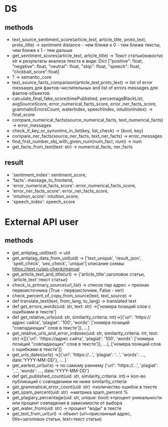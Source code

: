 # DS
## methods
- text_source_sentiment_score(article_text, article_title, proto_text, proto_title) -> sentiment distance - чем ближе к 0 - тем ближе тексты, чем ближе к 1 - тем дальше
- get_sentiment_scores(article_text, article_title) -> Текст статьи(новости) str и результаты анализа текста в виде: Dict ["positive": float, "negative": float, "neutral": float, "skip": float, "speech": float, "clickbait_score":float]
- ? -> semantic_core 
- text_source_facts_comparison(article_text,proto_text) -> list of error messaqes для фактов-числительных and list of errors messages для фактов-объектов
- calculate_final_fake_score(timePublished, percentageBlackList, avgSourceScore, error_numerical_facts_score,
                               error_ner_facts_score, grammaticErrorsCount, waterIndex, speechIndex, intuitionIndex): -> final_score
- compare_numerical_facts(source_numerical_facts, text_numerical_facts) -> error_messages
- check_if_key_or_synonims_in_list(key, list_check) -> {bool, key}
- compare_ner_facts(source_ner_facts, text_ner_facts) -> error_messages
- find_first_number_obj_with_given_num(num_fact, num) -> num
- get_facts_from_text(text: str) -> numerical_facts, ner_facts

## result
- 'sentiment_index': sentiment_score,
- 'facts': message_to_frontend,
- 'error_numerical_facts_score': error_numerical_facts_score,
- 'error_ner_facts_score': error_ner_facts_score,
- 'intuition_score': intuition_score,
- 'speech_index': speech_score

# External API user
## methods
- get_antiplag_uid(text) -> uid
- get_antiplag_data_from_uid(uid) -> ['text_unique', 'result_json', 'spell_check', 'seo_check', 'unique'] описание схемы: https://text.ru/api-check/manual
- get_article_text_and_title(url) -> {'article_title':заголовок статьи, 'article_text':текст статьи}
- check_is_primary_source(url_list) -> список пар адрес = признак первоисточника (True - первоисточник, False - нет)
- check_percent_of_copy_from_source(text, text_source) ->
- def translate_text(text, from_lang, to_lang) -> translated text
- def get_errors_words(uid: str, text: str) ->['номера позиций слов с ошибками в тексте']
- def get_relative_urls(uid: str, similarity_criteria: int)->[{'url': 'https://адрес сайта', 'plagiat': '100', 'words': ['номера позиций "совпадающих" слов в тексте']}, ...]
- get_relative_urls_and_error_indexes(uid: str, similarity_criteria: int, text: str)->[[{'url': 'https://адрес сайта', 'plagiat': '100', 'words': ['номера позиций "совпадающих" слов в тексте']}, ...], ['номера позиций слов с ошибками в тексте']]
- get_urls_dates(urls) ->[{'url': 'https://...', 'plagiat': '...', 'words': ..., date:'YYYY-MM-DD'}, ... ]
- get_earlest_url(urls) -> по самому раннему {'url': 'https://...', 'plagiat': '...', 'words': ..., date:'YYYY-MM-DD'}
- def get_published_count(uid: str, similarity_criteria: int)-> kол-во публикаций с совпадением не ниже similarity_criteria
- get_grammatical_error_count(uid: str) ->количество ошибок в тексте
- get_spam_percent(uid: str) ->метрика spam_percent %
- get_plagiary_percentage(uid: str, unique: bool)->процент уникальности или процент совпадения в зависимости от выбора
- get_water_from(uid: str) ->  процент "воды" в тексте
- get_text_from_url(url) -> объект (url=присланный адрес, title=заголовок статьи, text=текст статьи)